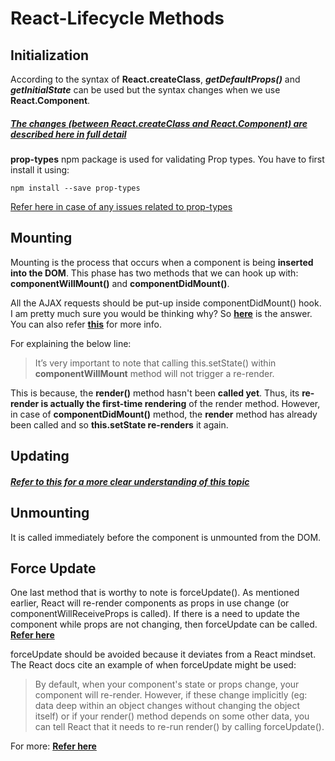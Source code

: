 # React-Lifecycle Methods


## Initialization

According to the syntax of **React.createClass**, ***getDefaultProps()*** and ***getInitialState*** can be used but the syntax changes when we use **React.Component**.  

##### [The changes (between React.createClass and React.Component) are described here in full detail](https://toddmotto.com/react-create-class-versus-component/)

**prop-types** npm package is used for validating Prop types. You have to first install it using: 

	npm install --save prop-types

[Refer here in case of any issues related to prop-types](https://github.com/facebook/prop-types#installation)		


## Mounting

Mounting is the process that occurs when a component is being **inserted into the DOM**. This phase has two methods that we can hook up with: **componentWillMount()** and **componentDidMount()**.

All the AJAX requests should be put-up inside componentDidMount() hook.  
I am pretty much sure you would be thinking why? So **[here](https://daveceddia.com/where-fetch-data-componentwillmount-vs-componentdidmount/)** is the answer.  
You can also refer **[this](https://daveceddia.com/ajax-requests-in-react/)** for more info.


For explaining the below line:  
> It’s very important to note that calling this.setState() within **componentWillMount** method will not trigger a re-render.

This is because, the **render()** method hasn't been **called yet**. Thus, its **re-render is actually the first-time rendering** of the render method. However, in case of **componentDidMount()** method, the **render** method has already been called and so **this.setState re-renders** it again.


## Updating

##### [Refer to this for a more clear understanding of this topic](https://medium.com/react-ecosystem/react-components-lifecycle-ce09239010df)


## Unmounting

It is called immediately before the component is unmounted from the DOM.


## Force Update

One last method that is worthy to note is forceUpdate(). As mentioned earlier, React will re-render components as props in use change (or componentWillReceiveProps is called). If there is a need to update the component while props are not changing, then forceUpdate can be called.  
**[Refer here](https://medium.com/mofed/reacts-component-lifecycles-adf0ebc89d23)**

forceUpdate should be avoided because it deviates from a React mindset. The React docs cite an example of when forceUpdate might be used:

>By default, when your component's state or props change, your component will re-render. However, if these change implicitly (eg: data deep within an object changes without changing the object itself) or if your render() method depends on some other data, you can tell React that it needs to re-run render() by calling forceUpdate().  

For more: **[Refer here](https://stackoverflow.com/a/35004739/5733330)**